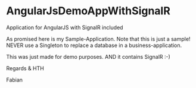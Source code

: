 # AngularJsDemoAppWithSignalR
Application for AngularJS with SignalR included

As promised here is my Sample-Application. Note that this is just a sample! NEVER use a Singleton to replace a database in a business-application.

This was just made for demo purposes. AND it contains SignalR :-)

Regards & HTH

Fabian
